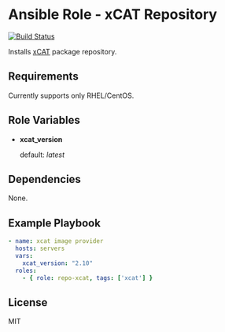 Ansible Role - xCAT Repository
==============================

[![Build Status](https://travis-ci.org/idiv-biodiversity/ansible-role-repo-xcat.svg?branch=master)](https://travis-ci.org/idiv-biodiversity/ansible-role-repo-xcat)

Installs [xCAT][] package repository.

Requirements
------------

Currently supports only RHEL/CentOS.

Role Variables
--------------

-   **xcat_version**

    default: *latest*

Dependencies
------------

None.

Example Playbook
----------------

```yml
- name: xcat image provider
  hosts: servers
  vars:
    xcat_version: "2.10"
  roles:
    - { role: repo-xcat, tags: ['xcat'] }
```

License
-------

MIT

[xCAT]: http://xcat.org/

